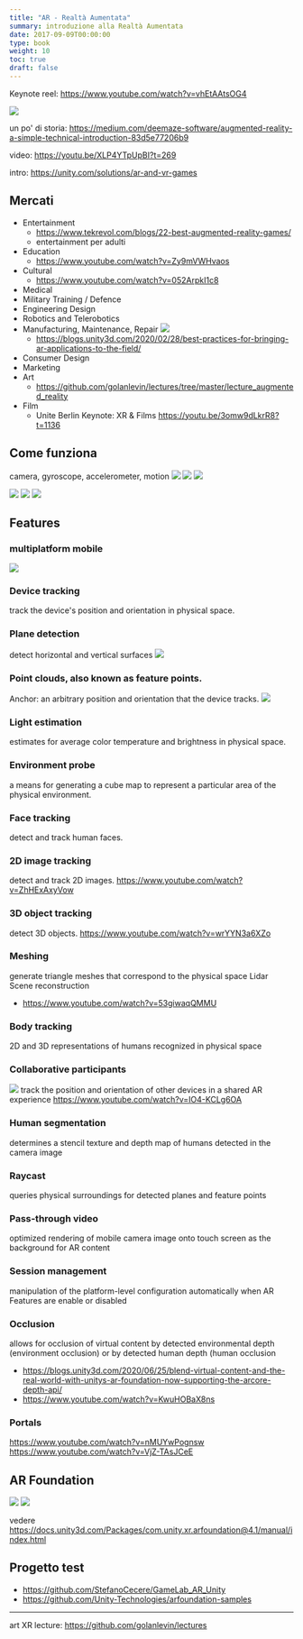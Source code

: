 ```yaml
---
title: "AR - Realtà Aumentata"
summary: introduzione alla Realtà Aumentata
date: 2017-09-09T00:00:00
type: book
weight: 10
toc: true
draft: false
---
```


Keynote reel: https://www.youtube.com/watch?v=vhEtAAtsOG4

![](../img/MixedReality.webp)

un po' di storia:
https://medium.com/deemaze-software/augmented-reality-a-simple-technical-introduction-83d5e77206b9

video: https://youtu.be/XLP4YTpUpBI?t=269

intro: https://unity.com/solutions/ar-and-vr-games

## Mercati
- Entertainment
	- https://www.tekrevol.com/blogs/22-best-augmented-reality-games/
	- entertainment per adulti
- Education
	- https://www.youtube.com/watch?v=Zy9mVWHvaos
- Cultural
	- https://www.youtube.com/watch?v=052ArpkI1c8
- Medical
- Military Training / Defence
- Engineering Design
- Robotics and Telerobotics
- Manufacturing, Maintenance, Repair
![](../img/industrial.webp)
	- https://blogs.unity3d.com/2020/02/28/best-practices-for-bringing-ar-applications-to-the-field/
- Consumer Design
- Marketing
- Art
	- https://github.com/golanlevin/lectures/tree/master/lecture_augmented_reality
- Film
	- Unite Berlin Keynote: XR & Films https://youtu.be/3omw9dLkrR8?t=1136

## Come funziona
camera, gyroscope, accelerometer, motion
![](../img/6dof2.webp)
![](../img/6dof.webp)
![](../img/visualinertialodometry.webp)

![](../img/fundamental-concepts.webp)
![](../img/triangulation.webp)
![](../img/cloud.webp)

## Features
### multiplatform mobile
![](../img/mobile-ar.webp)

### Device tracking
track the device's position and orientation in physical space.

### Plane detection
detect horizontal and vertical surfaces
![](../img/planedetection.webp)

### Point clouds, also known as feature points.
Anchor: an arbitrary position and orientation that the device tracks.
![](../img/anchorpoints.webp)


### Light estimation
estimates for average color temperature and brightness in physical space.

### Environment probe
a means for generating a cube map to represent a particular area of the physical environment.

### Face tracking
detect and track human faces.

### 2D image tracking
detect and track 2D images.
https://www.youtube.com/watch?v=ZhHExAxyVow

### 3D object tracking
detect 3D objects.
https://www.youtube.com/watch?v=wrYYN3a6XZo

### Meshing
generate triangle meshes that correspond to the physical space
Lidar Scene reconstruction
- https://www.youtube.com/watch?v=53giwaqQMMU

### Body tracking
2D and 3D representations of humans recognized in physical space

### Collaborative participants
![](../img/Worldmapsharing.webp)
track the position and orientation of other devices in a shared AR experience
https://www.youtube.com/watch?v=IO4-KCLg6OA

### Human segmentation
determines a stencil texture and depth map of humans detected in the camera image

### Raycast
queries physical surroundings for detected planes and feature points

### Pass-through video
optimized rendering of mobile camera image onto touch screen as the background for AR content

### Session management
manipulation of the platform-level configuration automatically when AR Features are enable or disabled

### Occlusion
allows for occlusion of virtual content by detected environmental depth (environment occlusion) or by detected human depth (human occlusion

- https://blogs.unity3d.com/2020/06/25/blend-virtual-content-and-the-real-world-with-unitys-ar-foundation-now-supporting-the-arcore-depth-api/
- https://www.youtube.com/watch?v=KwuHOBaX8ns

### Portals
https://www.youtube.com/watch?v=nMUYwPognsw
https://www.youtube.com/watch?v=VjZ-TAsJCeE

## AR Foundation
![](../img/ARFoundation-scheme.webp)
![](../img/ARFoundation_class.webp)

vedere <https://docs.unity3d.com/Packages/com.unity.xr.arfoundation@4.1/manual/index.html>


## Progetto test
- https://github.com/StefanoCecere/GameLab_AR_Unity
- https://github.com/Unity-Technologies/arfoundation-samples



----
art XR lecture: https://github.com/golanlevin/lectures

